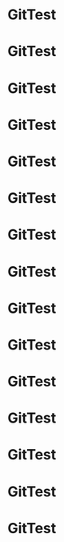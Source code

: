 # GitTest
# GitTest
# GitTest
# GitTest
# GitTest
# GitTest
# GitTest
# GitTest
# GitTest
# GitTest
# GitTest
# GitTest
# GitTest
# GitTest
# GitTest
